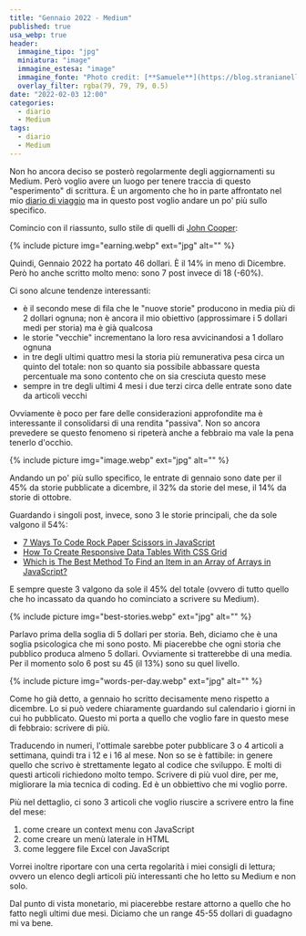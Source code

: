 ```yaml
---
title: "Gennaio 2022 - Medium"
published: true
usa_webp: true
header:
  immagine_tipo: "jpg"
  miniatura: "image"
  immagine_estesa: "image"
  immagine_fonte: "Photo credit: [**Samuele**](https://blog.stranianelli.com/)"
  overlay_filter: rgba(79, 79, 79, 0.5)
date: "2022-02-03 12:00"
categories:
  - diario
  - Medium
tags:
  - diario
  - Medium
---
```


Non ho ancora deciso se posterò regolarmente degli aggiornamenti su Medium. Però voglio avere un luogo per tenere traccia di questo "esperimento" di scrittura. È un argomento che ho in parte affrontato nel mio [diario di viaggio](https://el3um4s.medium.com/the-journey-of-a-programmer-january-2022-65b46994dfa1) ma in questo post voglio andare un po' più sullo specifico.

Comincio con il riassunto, sullo stile di quelli di [John Cooper](https://medium.com/@John_Cooper):

{% include picture img="earning.webp" ext="jpg" alt="" %}

Quindi, Gennaio 2022 ha portato 46 dollari. È il 14% in meno di Dicembre. Però ho anche scritto molto meno: sono 7 post invece di 18 (-60%).

Ci sono alcune tendenze interessanti:

- è il secondo mese di fila che le "nuove storie" producono in media più di 2 dollari ognuna; non è ancora il mio obiettivo (approssimare i 5 dollari medi per storia) ma è già qualcosa
- le storie "vecchie" incrementano la loro resa avvicinandosi a 1 dollaro ognuna
- in tre degli ultimi quattro mesi la storia più remunerativa pesa circa un quinto del totale: non so quanto sia possibile abbassare questa percentuale ma sono contento che on sia cresciuta questo mese
- sempre in tre degli ultimi 4 mesi i due terzi circa delle entrate sono date da articoli vecchi

Ovviamente è poco per fare delle considerazioni approfondite ma è interessante il consolidarsi di una rendita "passiva". Non so ancora prevedere se questo fenomeno si ripeterà anche a febbraio ma vale la pena tenerlo d'occhio.

{% include picture img="image.webp" ext="jpg" alt="" %}

Andando un po' più sullo specifico, le entrate di gennaio sono date per il 45% da storie pubblicate a dicembre, il 32% da storie del mese, il 14% da storie di ottobre.

Guardando i singoli post, invece, sono 3 le storie principali, che da sole valgono il 54%:

- [7 Ways To Code Rock Paper Scissors in JavaScript](https://betterprogramming.pub/7-ways-to-code-rock-paper-scissors-in-javascript-4189a5e7e535)
- [How To Create Responsive Data Tables With CSS Grid](https://betterprogramming.pub/how-to-create-responsive-data-tables-with-css-grid-9e0a37394450)
- [Which is The Best Method To Find an Item in an Array of Arrays in JavaScript?](https://betterprogramming.pub/which-is-the-best-method-to-find-an-item-in-an-array-of-arrays-in-javascript-5f51589d2086)

E sempre queste 3 valgono da sole il 45% del totale (ovvero di tutto quello che ho incassato da quando ho cominciato a scrivere su Medium).

{% include picture img="best-stories.webp" ext="jpg" alt="" %}

Parlavo prima della soglia di 5 dollari per storia. Beh, diciamo che è una soglia psicologica che mi sono posto. Mi piacerebbe che ogni storia che pubblico produca almeno 5 dollari. Ovviamente si tratterebbe di una media. Per il momento solo 6 post su 45 (il 13%) sono su quel livello.

{% include picture img="words-per-day.webp" ext="jpg" alt="" %}

Come ho già detto, a gennaio ho scritto decisamente meno rispetto a dicembre. Lo si può vedere chiaramente guardando sul calendario i giorni in cui ho pubblicato. Questo mi porta a quello che voglio fare in questo mese di febbraio: scrivere di più.

Traducendo in numeri, l'ottimale sarebbe poter pubblicare 3 o 4 articoli a settimana, quindi tra i 12 e i 16 al mese. Non so se è fattibile: in genere quello che scrivo è strettamente legato al codice che sviluppo. E molti di questi articoli richiedono molto tempo. Scrivere di più vuol dire, per me, migliorare la mia tecnica di coding. Ed è un obbiettivo che mi voglio porre.

Più nel dettaglio, ci sono 3 articoli che voglio riuscire a scrivere entro la fine del mese:

1. come creare un context menu con JavaScript
2. come creare un menù laterale in HTML
3. come leggere file Excel con JavaScript

Vorrei inoltre riportare con una certa regolarità i miei consigli di lettura; ovvero un elenco degli articoli più interessanti che ho letto su Medium e non solo.

Dal punto di vista monetario, mi piacerebbe restare attorno a quello che ho fatto negli ultimi due mesi. Diciamo che un range 45-55 dollari di guadagno mi va bene.
